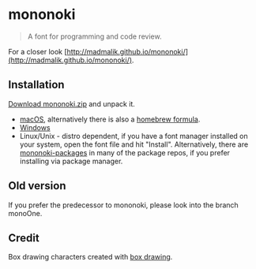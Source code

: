 # mononoki

> A font for programming and code review.

For a closer look [http://madmalik.github.io/mononoki/](http://madmalik.github.io/mononoki/).

## Installation

[Download mononoki.zip](https://github.com/madmalik/mononoki/releases/download/1.6/mononoki.zip) and unpack it.
* [macOS](http://support.apple.com/kb/HT2509), alternatively there is also a [homebrew formula](https://github.com/Homebrew/homebrew-cask-fonts/blob/master/Casks/font-mononoki.rb).
* [Windows](http://windows.microsoft.com/en-us/windows-vista/install-or-uninstall-fonts)
* Linux/Unix - distro dependent, if you have a font manager installed on your system, open the font file and hit "Install". Alternatively, there are [mononoki-packages](https://repology.org/project/fonts:mononoki/versions) in many of the package repos, if you prefer installing via package manager.

## Old version

If you prefer the predecessor to mononoki, please look into the branch monoOne.


## Credit

Box drawing characters created with [box drawing](https://github.com/adobe-type-tools/box-drawing).
